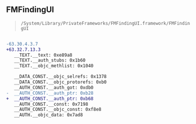 ## FMFindingUI

> `/System/Library/PrivateFrameworks/FMFindingUI.framework/FMFindingUI`

```diff

-63.30.4.3.7
+63.32.7.13.3
   __TEXT.__text: 0xe89a8
   __TEXT.__auth_stubs: 0x1b60
   __TEXT.__objc_methlist: 0x1040

   __DATA_CONST.__objc_selrefs: 0x1378
   __DATA_CONST.__objc_protorefs: 0xb0
   __AUTH_CONST.__auth_got: 0xdb0
-  __AUTH_CONST.__auth_ptr: 0xb28
+  __AUTH_CONST.__auth_ptr: 0xb68
   __AUTH_CONST.__const: 0x7198
   __AUTH_CONST.__objc_const: 0xf8e8
   __AUTH.__objc_data: 0x7ad8

```
